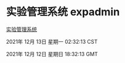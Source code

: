 # 实验管理系统 expadmin
[实验管理系统](http://59.174.25.102:56808/expadmin-782313d2-e1b1-4ea7-932e-3a55e6a1a4d0/)

2021年 12月 13日 星期一 02:32:13 CST

2021年 12月 12日 星期日 18:32:13 GMT
